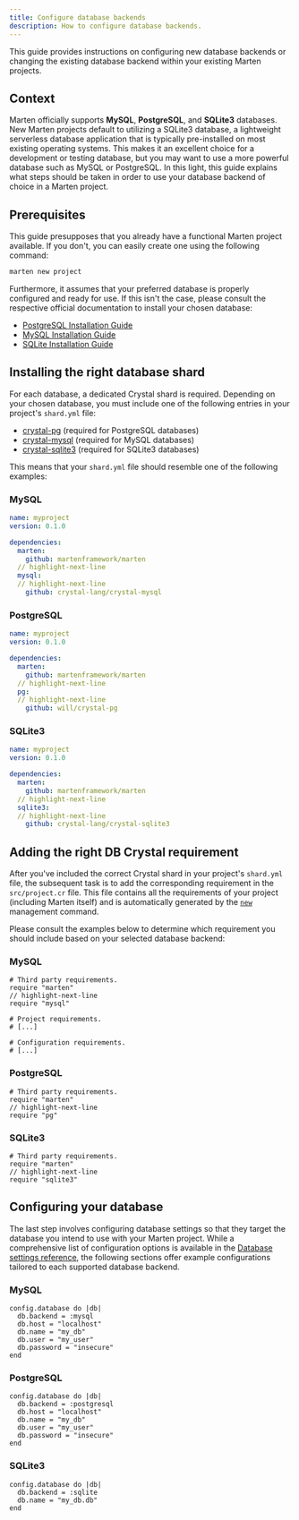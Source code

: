 ```yaml
---
title: Configure database backends
description: How to configure database backends.
---
```


This guide provides instructions on configuring new database backends or changing the existing database backend within your existing Marten projects.

## Context

Marten officially supports **MySQL**, **PostgreSQL**, and **SQLite3** databases. New Marten projects default to utilizing a SQLite3 database, a lightweight serverless database application that is typically pre-installed on most existing operating systems. This makes it an excellent choice for a development or testing database, but you may want to use a more powerful database such as MySQL or PostgreSQL. In this light, this guide explains what steps should be taken in order to use your database backend of choice in a Marten project.

## Prerequisites

This guide presupposes that you already have a functional Marten project available. If you don't, you can easily create one using the following command:

```bash
marten new project
```

Furthermore, it assumes that your preferred database is properly configured and ready for use. If this isn't the case, please consult the respective official documentation to install your chosen database:

* [PostgreSQL Installation Guide](https://wiki.postgresql.org/wiki/Detailed_installation_guides)
* [MySQL Installation Guide](https://dev.mysql.com/doc/refman/8.0/en/installing.html)
* [SQLite Installation Guide](https://www.tutorialspoint.com/sqlite/sqlite_installation.htm)

## Installing the right database shard

For each database, a dedicated Crystal shard is required. Depending on your chosen database, you must include one of the following entries in your project's `shard.yml` file:

* [crystal-pg](https://github.com/will/crystal-pg) (required for PostgreSQL databases)
* [crystal-mysql](https://github.com/crystal-lang/crystal-mysql) (required for MySQL databases)
* [crystal-sqlite3](https://github.com/crystal-lang/crystal-sqlite3) (required for SQLite3 databases)

This means that your `shard.yml` file should resemble one of the following examples:

### MySQL

```yaml
name: myproject
version: 0.1.0

dependencies:
  marten:
    github: martenframework/marten
  // highlight-next-line
  mysql:
  // highlight-next-line
    github: crystal-lang/crystal-mysql
```

### PostgreSQL

```yaml
name: myproject
version: 0.1.0

dependencies:
  marten:
    github: martenframework/marten
  // highlight-next-line
  pg:
  // highlight-next-line
    github: will/crystal-pg
```

### SQLite3

```yaml
name: myproject
version: 0.1.0

dependencies:
  marten:
    github: martenframework/marten
  // highlight-next-line
  sqlite3:
  // highlight-next-line
    github: crystal-lang/crystal-sqlite3
```

## Adding the right DB Crystal requirement

After you've included the correct Crystal shard in your project's `shard.yml` file, the subsequent task is to add the corresponding requirement in the `src/project.cr` file. This file contains all the requirements of your project (including Marten itself) and is automatically generated by the [`new`](../reference/management-commands.md#new) management command.

Please consult the examples below to determine which requirement you should include based on your selected database backend:

### MySQL

```crystal
# Third party requirements.
require "marten"
// highlight-next-line
require "mysql"

# Project requirements.
# [...]

# Configuration requirements.
# [...]
```

### PostgreSQL

```crystal
# Third party requirements.
require "marten"
// highlight-next-line
require "pg"
```

### SQLite3

```crystal
# Third party requirements.
require "marten"
// highlight-next-line
require "sqlite3"
```

## Configuring your database

The last step involves configuring database settings so that they target the database you intend to use with your Marten project. While a comprehensive list of configuration options is available in the [Database settings reference](../reference/settings.md#database-settings), the following sections offer example configurations tailored to each supported database backend.

### MySQL

```crystal
config.database do |db|
  db.backend = :mysql
  db.host = "localhost"
  db.name = "my_db"
  db.user = "my_user"
  db.password = "insecure"
end
```

### PostgreSQL

```crystal
config.database do |db|
  db.backend = :postgresql
  db.host = "localhost"
  db.name = "my_db"
  db.user = "my_user"
  db.password = "insecure"
end
```

### SQLite3

```crystal
config.database do |db|
  db.backend = :sqlite
  db.name = "my_db.db"
end
```
